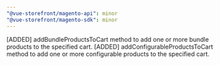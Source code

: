 ```yaml
---
"@vue-storefront/magento-api": minor
"@vue-storefront/magento-sdk": minor
---
```


[ADDED] addBundleProductsToCart method to add one or more bundle products to the specified cart. 
[ADDED] addConfigurableProductsToCart method to add one or more configurable products to the specified cart.

